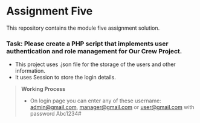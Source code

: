 # Assignment Five

This repository contains the module five assignment solution.

### Task: Please create a PHP script that implements user authentication and role management for Our Crew Project.

- This project uses .json file for the storage of the users and other information.
- It uses Session to store the login details.

> **Working Process**
>
> - On login page you can enter any of these username: admin@gmail.com, manager@gmail.com or user@gmail.com with password Abc1234#
